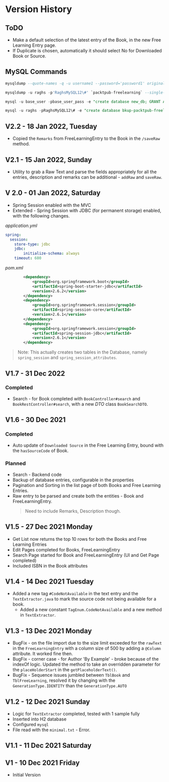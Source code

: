 # Version History

## ToDO

* Make a default selection of the latest entry of the Book, in the new Free Learning Entry page.
* If Duplicate is chosen, automatically it should select No for Downloaded Book or Source.

## MySQL Commands 

```sql
mysqldump --quote-names -q -u username1 --password='password1' originalDB | mysql -u username2 --password='password2' duplicateDB

mysqldump -u raghs -p'RaghsMySQL12\#' `packtpub-freelearning` --single-transaction | mysql -u raghs -p'RaghsMySQL12\#' `bkup-packtpub-freelearning`

mysql -u base_user -pbase_user_pass -e "create database new_db; GRANT ALL PRIVILEGES ON new_db.* TO new_db_user@localhost IDENTIFIED BY 'new_db_user_pass'"

mysql -u raghs -pRaghsMySQL12\# -e "create database bkup-packtpub-freelearning"
```
## V2.2 - 18 Jan 2022, Tuesday

* Copied the `Remarks` from FreeLearningEntry to the Book in the `/saveRaw` method.

## V2.1 - 15 Jan 2022, Sunday

* Utility to grab a Raw Text and parse the fields appropriately for all the entries, description and remarks can be additional - `addRaw` and `saveRaw`.
## V 2.0 - 01 Jan 2022, Saturday

* Spring Session enabled with the MVC
* Extended - Spring Session with JDBC (for permanent storage) enabled, with the following changes.

*application.yml*
```yaml
spring:
  session:
    store-type: jdbc
    jdbc:
        initialize-schema: always
    timeout: 600
```
*pom.xml*

```xml
        <dependency>
            <groupId>org.springframework.boot</groupId>
            <artifactId>spring-boot-starter-jdbc</artifactId>
            <version>2.6.2</version>
        </dependency>
        <dependency>
            <groupId>org.springframework.session</groupId>
            <artifactId>spring-session-core</artifactId>
            <version>2.6.1</version>
        </dependency>
        <dependency>
            <groupId>org.springframework.session</groupId>
            <artifactId>spring-session-jdbc</artifactId>
            <version>2.6.1</version>
        </dependency>
```

> Note: This actually creates two tables in the Database, namely `spring_session` and `spring_session_attributes`. 

## V1.7 - 31 Dec 2022

### Completed

* Search - for Book completed with `BookController#search` and `BookRestController#search`, with a new *DTO* class `BookSearchDTO`.

## V1.6 - 30 Dec 2021 

### Completed

* Auto update of `Downloaded Source` in the Free Learning Entry, bound with the `hasSourceCode` of Book.

### Planned 

* Search - Backend code 
* Backup of database entries, configurable in the properties
* Pagination and Sorting in the list page of both Books and Free Learning Entries.
* Raw entry to be parsed and create both the entities - Book and FreeLearningEntry. 
   > Need to include Remarks, Description though.

## V1.5 - 27 Dec 2021 Monday

* Get List now returns the top 10 rows for both the Books and Free Learning Entries
* Edit Pages completed for Books, FreeLearningEntry
* Search Page started for Book and FreeLearningEntry (UI and Get Page completed)
* Included ISBN in the Book attributes 

## V1.4 - 14 Dec 2021 Tuesday

* Added a new tag `#CodeNotAvailable` in the text entry and the `TextExtractor.java` to mark the source code not being available for a book. 
  * Added a new constant `TagEnum.CodeNotAvailable` and a new method in `TextExtractor`.

## V1.3 - 13 Dec 2021 Monday

* BugFix - on the file import due to the size limit exceeded for the `rawText` in the `FreeLearningEntry` with a column size of 500 by adding a `@Column` attribute. It worked fine then.
* BugFix - corner case - for Author 'By Example' - broke because of the indexOf logic. Updated the method to take an overridden parameter for the `placeHolderStart` in the `getPlaceholderText()`.
* BugFix - Sequence issues jumbled between `TblBook` and `TblFreeLearning`, resolved it by changing with the `GenerationType.IDENTITY` than the `GenerationType.AUTO`

## V1.2 - 12 Dec 2021 Sunday

* Logic for `TextExtractor` completed, tested with 1 sample fully
* Inserted into H2 database
* Configured `mysql`
* File read with the `minimal.txt` - Error.

## V1.1 - 11 Dec 2021 Saturday

## V1 - 10 Dec 2021 Friday
* Initial Version